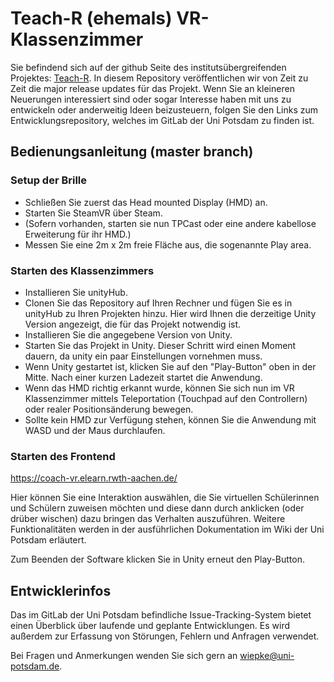 # Teach-R (ehemals) VR-Klassenzimmer

Sie befindend sich auf der github Seite des institutsübergreifenden Projektes: [Teach-R](https://www.teach-r.de).
In diesem Repository veröffentlichen wir von Zeit zu Zeit die major release updates für das Projekt. Wenn Sie an kleineren Neuerungen interessiert sind oder sogar Interesse haben mit uns zu entwickeln oder anderweitig Ideen beizusteuern, folgen Sie den Links zum Entwicklungsrepository, welches im GitLab der Uni Potsdam zu finden ist. 

## Bedienungsanleitung (master branch)

### Setup der Brille
- Schließen Sie zuerst das Head mounted Display (HMD) an. 
- Starten Sie SteamVR über Steam.
- (Sofern vorhanden, starten sie nun TPCast oder eine andere kabellose Erweiterung für ihr HMD.)
- Messen Sie eine 2m x 2m freie Fläche aus, die sogenannte Play area.

### Starten des Klassenzimmers
- Installieren Sie unityHub.
- Clonen Sie das Repository auf Ihren Rechner und fügen Sie es in unityHub zu Ihren Projekten hinzu. Hier wird Ihnen die derzeitige Unity Version angezeigt, die für das Projekt notwendig ist.
- Installieren Sie die angegebene Version von Unity.
- Starten Sie das Projekt in Unity. Dieser Schritt wird einen Moment dauern, da unity ein paar Einstellungen vornehmen muss.
- Wenn Unity gestartet ist, klicken Sie auf den "Play-Button" oben in der Mitte. Nach einer kurzen Ladezeit startet die Anwendung.
- Wenn das HMD richtig erkannt wurde, können Sie sich nun im VR Klassenzimmer mittels Teleportation (Touchpad auf den Controllern) oder realer Positionsänderung bewegen.
- Sollte kein HMD zur Verfügung stehen, können Sie die Anwendung mit WASD und der Maus durchlaufen.

### Starten des Frontend
https://coach-vr.elearn.rwth-aachen.de/

Hier können Sie eine Interaktion auswählen, die Sie virtuellen Schülerinnen und Schülern zuweisen möchten und diese dann durch anklicken (oder drüber wischen) dazu bringen das Verhalten auszuführen.
Weitere Funktionalitäten werden in der ausführlichen Dokumentation im Wiki der Uni Potsdam erläutert.

Zum Beenden der Software klicken Sie in Unity erneut den Play-Button.

## Entwicklerinfos
Das im GitLab der Uni Potsdam befindliche Issue-Tracking-System bietet einen Überblick über laufende und geplante Entwicklungen. Es wird außerdem zur Erfassung von Störungen, Fehlern und Anfragen verwendet. 

Bei Fragen und Anmerkungen wenden Sie sich gern an wiepke@uni-potsdam.de.
